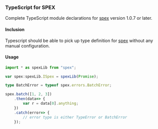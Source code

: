 ### TypeScript for SPEX

Complete TypeScript module declarations for [spex] version 1.0.7 or later.

#### Inclusion

Typescript should be able to pick up type definition for [spex] without any manual configuration.

#### Usage

```ts
import * as spexLib from "spex";

var spex:spexLib.ISpex = spexLib(Promise);

type BatchError = typeof spex.errors.BatchError;

spex.batch([1, 2, 3])
    .then(data=> {
        var r = data[0].anything;
    })
    .catch(error=> {
        // error type is either TypeError or BatchError
    });
```

[spex]:https://github.com/vitaly-t/spex
